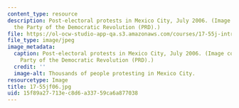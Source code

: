 ```yaml
---
content_type: resource
description: Post-electoral protests in Mexico City, July 2006. (Image courtesy of
  the Party of the Democratic Revolution (PRD).)
file: https://ol-ocw-studio-app-qa.s3.amazonaws.com/courses/17-55j-introduction-to-latin-american-studies-fall-2006/15f89a27713ec8d6a33759ca6a877038_17-55jf06.jpg
file_type: image/jpeg
image_metadata:
  caption: Post-electoral protests in Mexico City, July 2006. (Image courtesy of the
    Party of the Democratic Revolution (PRD).)
  credit: ''
  image-alt: Thousands of people protesting in Mexico City.
resourcetype: Image
title: 17-55jf06.jpg
uid: 15f89a27-713e-c8d6-a337-59ca6a877038
---
```

